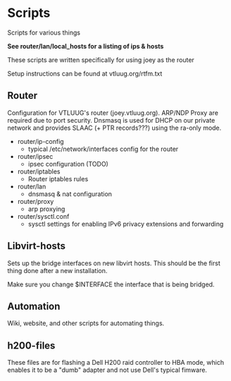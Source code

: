 # Scripts
Scripts for various things

**See router/lan/local_hosts for a listing of ips & hosts**

These scripts are written specifically for using joey as the router

Setup instructions can be found at vtluug.org/rtfm.txt


## Router
Configuration for VTLUUG's router (joey.vtluug.org). ARP/NDP Proxy are required due to port security. Dnsmasq is used for DHCP on our private network and provides SLAAC (+ PTR records???) using the ra-only mode.

- router/ip-config
    - typical /etc/network/interfaces config for the router
- router/ipsec
    - ipsec configuration (TODO)
- router/iptables
    - Router iptables rules
- router/lan
    - dnsmasq & nat configuration
- router/proxy
    - arp proxying
- router/sysctl.conf
    - sysctl settings for enabling IPv6 privacy extensions and forwarding


## Libvirt-hosts
Sets up the bridge interfaces on new libvirt hosts. This should be the first thing done after a new installation.

Make sure you change $INTERFACE the interface that is being bridged.


## Automation
Wiki, website, and other scripts for automating things.


## h200-files
These files are for flashing a Dell H200 raid controller to HBA mode, which enables it to be a "dumb" adapter and not use Dell's typical fimware.
